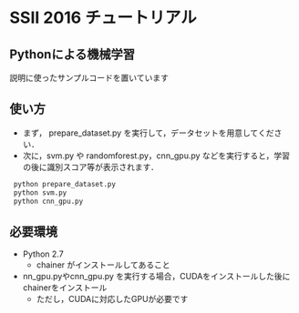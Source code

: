 # SSII 2016 チュートリアル
## Pythonによる機械学習

説明に使ったサンプルコードを置いています

## 使い方

* まず， prepare_dataset.py を実行して，データセットを用意してください．
* 次に，svm.py や randomforest.py，cnn_gpu.py などを実行すると，学習の後に識別スコア等が表示されます．

```bash
 python prepare_dataset.py
 python svm.py
 python cnn_gpu.py
```


## 必要環境

* Python 2.7
	* chainer がインストールしてあること
* nn_gpu.pyやcnn_gpu.py を実行する場合，CUDAをインストールした後にchainerをインストール
	* ただし，CUDAに対応したGPUが必要です
